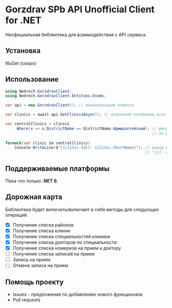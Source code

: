 ﻿# Gorzdrav SPb API Unofficial Client for .NET
Неофициальная библиотека для взаимодействия с API сервиса.
## Установка
NuGet (скоро)
## Использование
```c#
using Nedrech.GorzdravClient;
using Nedrech.GorzdravClient.Entities.Enums;

var api = new GorzdravClient(); // инициализация клиента

var clinics = await api.GetClinicsAsync(); // получение коллекции всех клиник 

var centralClinics = clinics
    .Where(x => x.DistrictName == DistrictName.Адмиралтейский); // фильтрация
                                                                // по району
    
foreach(var clinic in centralClinics)
    Console.WriteLine($"[{clinic.Id}]: {clinic.ShortName}"); // вывод в виде:
                                                             // "[1]: clinic short name"
```

## Поддерживаемые платформы

Пока что только <b>.NET 6</b>.

## Дорожная карта

Библиотека будет включать/включает в себя методы для следующих операций:

- [x] Получение списка районов
- [x] Получение списка клиник
- [x] Получение списка специальностей клиники
- [x] Получение списка докторов по специальности
- [x] Получение списка номерков на прием к доктору
- [ ] Получение списка записей на прием
- [ ] Запись на прием
- [ ] Отмена записи на прием
## Помощь проекту
- Issues - предложения по добавлению нового функционала
- Pull requests